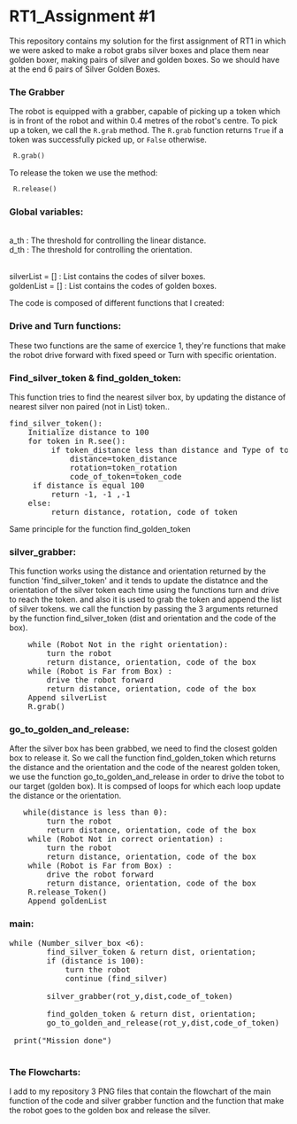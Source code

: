 RT1_Assignment #1
=================

This repository contains my solution for the first assignment of RT1 in which we were asked to make a robot grabs silver boxes and place them near golden boxer, making pairs of silver and golden boxes. So we should have at the end 6 pairs of Silver Golden Boxes.

### The Grabber

The robot is equipped with a grabber, capable of picking up a token which is in front of the robot and within 0.4 metres of the robot's centre. To pick up a token, we call the `R.grab` method. The `R.grab` function returns `True` if a token was successfully picked up, or `False` otherwise.

```python
 R.grab()
```
To release the token we use the method:

```python
 R.release()
```

### Global variables:

<br>a_th : The threshold for controlling the linear distance. </br>
d_th : The threshold for controlling the orientation.

<br> silverList = [] : List contains the codes of silver boxes.</br>
goldenList = [] : List contains the codes of golden boxes.	

The code is composed of different functions that I created:

### Drive and Turn functions:

These two functions are the same of exercice 1, they're functions that make the robot drive forward with fixed speed or Turn with specific orientation.

### Find_silver_token & find_golden_token:
This function tries to find the nearest silver box, by updating the distance of nearest silver non paired (not in List) token..
<pre>
find_silver_token():
 	Initialize distance to 100
 	for token in R.see():
		 if token_distance less than distance and Type of token is Silver and Token is not in silverList:
			 distance=token_distance
			 rotation=token_rotation
			 code_of_token=token_code
	 if distance is equal 100
		 return -1, -1 ,-1
 	else:    
		 return distance, rotation, code_of_token
</pre>
Same principle for the function find_golden_token


### silver_grabber:

This function works using the distance and orientation returned by the function 'find_silver_token' and it tends to update the distatnce and the orientation of the silver token each time using the functions turn and drive to reach the token. and also it is used to grab the token and append the list of silver tokens.
we call the function by passing the 3 arguments returned by the function find_silver_token (dist and orientation and the code of the box).

<pre>
    while (Robot Not in the right orientation): 
        turn the robot
        return distance, orientation, code of the box
    while (Robot is Far from Box) :
        drive the robot forward
        return distance, orientation, code of the box
    Append silverList
    R.grab()
</pre>


### go_to_golden_and_release:

After the silver box has been grabbed, we need to find the closest golden box to release it. So we call the function find_golden_token which returns the distance and the orientation and the code of the nearest golden token, we use the function go_to_golden_and_release in order to drive the tobot to our target (golden box).
It is compsed of loops for which each loop update the distance or the orientation.

<pre>
   while(distance is less than 0):
        turn the robot
        return distance, orientation, code of the box
    while (Robot Not in correct orientation) :
        turn the robot
        return distance, orientation, code of the box
    while (Robot is Far from Box) :
        drive the robot forward
        return distance, orientation, code of the box
    R.release_Token()
    Append goldenList
</pre>


### main:

<pre>
while (Number_silver_box <6):
        find_silver_token & return dist, orientation;
        if (distance is 100):
            turn the robot
            continue (find_silver)
            
        silver_grabber(rot_y,dist,code_of_token)
       
        find_golden_token & return dist, orientation;        
        go_to_golden_and_release(rot_y,dist,code_of_token)
        		
 print("Mission done")
    
</pre>

### The Flowcharts:
I add to my repository 3 PNG files that contain the flowchart of the main function of the code and silver grabber function and the function that make the robot goes to the golden box and release the silver.
